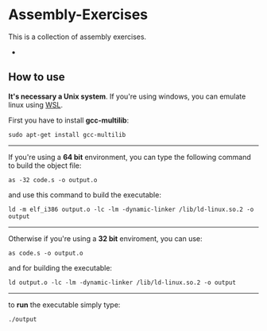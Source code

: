 # Assembly-Exercises
This is a collection of assembly exercises.

<ul>
<li></li>

</ul>

## How to use

<b> It's necessary a Unix system</b>. If you're using windows, you can emulate linux using <a href="https://docs.microsoft.com/en-us/windows/wsl/install">WSL</a>.

First you have to install <b> gcc-multilib</b>:
```console
sudo apt-get install gcc-multilib
```
----------------------------------------------------
If you're using a <b>64 bit</b> environment, you can type the following command to build the object file:

```console
as -32 code.s -o output.o
```
and use this command to build the executable: 

```console
ld -m elf_i386 output.o -lc -lm -dynamic-linker /lib/ld-linux.so.2 -o output
```
---------------------------------------
Otherwise if you're using a <b>32 bit</b> enviroment, you can use:
```console
as code.s -o output.o
```
and for building the executable:

```console
ld output.o -lc -lm -dynamic-linker /lib/ld-linux.so.2 -o output
```
----------------------------------
to <b>run</b> the executable simply type:
```console
./output
```


